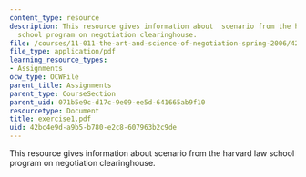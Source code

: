 ```yaml
---
content_type: resource
description: This resource gives information about  scenario from the harvard law
  school program on negotiation clearinghouse.
file: /courses/11-011-the-art-and-science-of-negotiation-spring-2006/42bc4e9da9b5b780e2c8607963b2c9de_exercise1.pdf
file_type: application/pdf
learning_resource_types:
- Assignments
ocw_type: OCWFile
parent_title: Assignments
parent_type: CourseSection
parent_uid: 071b5e9c-d17c-9e09-ee5d-641665ab9f10
resourcetype: Document
title: exercise1.pdf
uid: 42bc4e9d-a9b5-b780-e2c8-607963b2c9de
---
```

This resource gives information about  scenario from the harvard law school program on negotiation clearinghouse.

